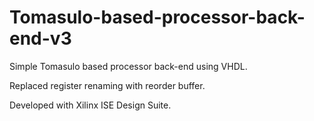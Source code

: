 # Tomasulo-based-processor-back-end-v3

Simple Tomasulo based processor back-end using VHDL.

Replaced register renaming with reorder buffer.


Developed with Xilinx ISE Design Suite.
